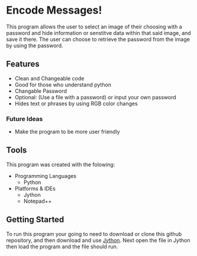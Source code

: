 # Encode Messages!

This program allows the user to select an image of their choosing with a password and hide information or senstitve data  within that said image, and save it there. The user can choose to retrieve the password from the image by using the password. 

## Features
- Clean and Changeable code
- Good for those who understand python
- Changable Password
- Optional: (Use a file with a password) or input your own password
- Hides text or phrases by using RGB color changes

### Future Ideas
- Make the program to be more user friendly

## Tools

This program was created with the folowing:

- Programming Languages
  - Python 
- Platforms & IDEs
  - Jython
  - Notepad++

## Getting Started 

To run this program your going to need to download or clone this github repository, and then download and use [Jython](https://www.jython.org/download). Next open the file in Jython then load the program and the file should run.



